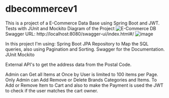 # dbecommercev1

This is a project of a E-Commerce Data Base using Spring Boot and JWT. Tests with JUnit and Mockito
Diagram of the Project
![E-Commerce DB](https://github.com/guhenning/dbecommercev1/assets/39813412/7679c825-afa7-400f-8aed-387ffb8ed648)
Swagger URL: http://localhost:8080/swagger-ui/index.html#/
![image](https://github.com/guhenning/dbecommercev1/assets/39813412/4b8da618-7051-4f42-92e2-1fdc63b51d12)


In this project I'm using:
Spring Boot
JPA Repository to Map the SQL queries, also using Pagination and Sorting.
Swagger for the Documentation.
JUnit
Mockito

External API's to get the address data from the Postal Code. 


Admin can Get all Items at Once by User is limited to 100 items per Page.
Only Admin can Add Remove or Delete Brands Categories and Items.
To Add or Remove Item to Cart and also to make the Payment is used the JWT to check if the user matches the cart owner.
